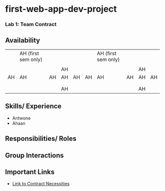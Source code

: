 # first-web-app-dev-project 

### Lab 1: Team Contract


## Availability 

|    |                     |    |    |    |    |                     |    |    |    |
|----|---------------------|----|----|----|----|---------------------|----|----|----|
|    | AH (first sem only) |    |    |    |    | AH (first sem only) |    |    |    |
|    |                     |    |    |    |    |                     |    |    |    |
|    |                     |    | AH |    |    |                     |    | AH |    |
| AH | AH                  | AH | AH | AH | AH | AH                  | AH | AH | AH |
|    |                     |    |    |    |    |                     |    |    |    |
|    |                     |    |    |    |    |                     |    |    |    |
|    |                     |    | AH |    |    |                     |    | AH |    |

## Skills/ Experience

- Antwone
- Ahaan 

## Responsibilities/ Roles

## Group Interactions

## Important Links

- [Link to Contract Necessities](https://hm-web-dev.github.io/hm-web-dev-23.github.io/2023/09/15/lab1-team-contract.html)